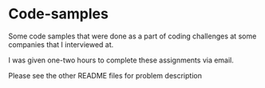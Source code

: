 Code-samples
============

Some code samples that were done as a part of coding challenges at some companies that I interviewed at. 

I was given one-two hours to complete these assignments via email. 

Please see the other README files for problem description
